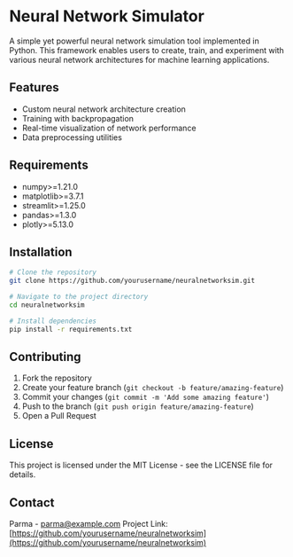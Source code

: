 # Neural Network Simulator

A simple yet powerful neural network simulation tool implemented in Python. This framework enables users to create, train, and experiment with various neural network architectures for machine learning applications.

## Features

- Custom neural network architecture creation
- Training with backpropagation
- Real-time visualization of network performance
- Data preprocessing utilities

## Requirements

- numpy>=1.21.0
- matplotlib>=3.7.1
- streamlit>=1.25.0
- pandas>=1.3.0
- plotly>=5.13.0
## Installation

```bash
# Clone the repository
git clone https://github.com/yourusername/neuralnetworksim.git

# Navigate to the project directory
cd neuralnetworksim

# Install dependencies
pip install -r requirements.txt
```
## Contributing

1. Fork the repository
2. Create your feature branch (`git checkout -b feature/amazing-feature`)
3. Commit your changes (`git commit -m 'Add some amazing feature'`)
4. Push to the branch (`git push origin feature/amazing-feature`)
5. Open a Pull Request

## License

This project is licensed under the MIT License - see the LICENSE file for details.

## Contact

Parma - parma@example.com
Project Link: [https://github.com/yourusername/neuralnetworksim](https://github.com/yourusername/neuralnetworksim)
